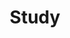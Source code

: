 ---
category: [Study] #Category ID.
hue: var(--c-themeHueOrange) #Category hue. See note [1].
title: Study #Category title.
description: My Study Log
---